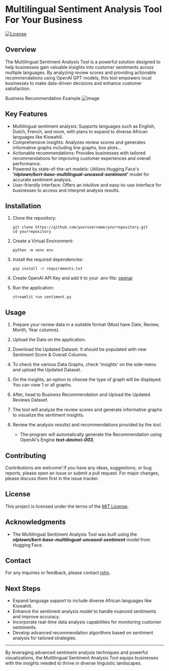 # Multilingual Sentiment Analysis Tool For Your Business

[![License](https://img.shields.io/badge/license-MIT-blue.svg)](https://github.com/yourusername/yourrepository/blob/main/LICENSE)

## Overview

The Multilingual Sentiment Analysis Tool is a powerful solution designed to help businesses gain valuable insights into customer sentiments across multiple languages. By analyzing review scores and providing actionable recommendations using OpenAI GPT models, this tool empowers local businesses to make data-driven decisions and enhance customer satisfaction.

Business Recommendation Example
![image](https://github.com/john-thuo1/Multilingual_SentimentAnalysis_Tool/assets/108690517/ebe17922-a5bb-4665-8478-26b333859aea)

## Key Features

- Multilingual sentiment analysis: Supports languages such as English, Dutch, French, and more, with plans to expand to diverse African languages like Kiswahili.
- Comprehensive insights: Analyzes review scores and generates informative graphs including line graphs, box plots...
- Actionable recommendations: Provides businesses with tailored recommendations for improving customer experiences and overall performance.
- Powered by state-of-the-art models: Utilizes Hugging Face's ***'nlptown/bert-base-multilingual-uncased-sentiment'*** model for accurate sentiment analysis.
- User-friendly interface: Offers an intuitive and easy-to-use interface for businesses to access and interpret analysis results.

## Installation

1. Clone the repository:

   ```shell
   git clone https://github.com/yourusername/yourrepository.git
   cd yourrepository
   ```
2. Create a Virtual Environment:
    ```shell
    python -m venv env
    ```
3. Install the required dependencies:

   ```shell
   pip install -r requirements.txt
   ```
4. Create OpenAI API Key and add it to your .env file:
   [openai](https://platform.openai.com/)
   
5. Run the application:

   ```shell
   streamlit run sentiment.py
   ```

## Usage

1. Prepare your review data in a suitable format (Must have Date, Review, Month, Year columns).

2. Upload the Data on the application.

3. Download the Updated Dataset. It should be populated with new Sentiment Score & Overall Columns.

4. To check the various Data Graphs, check 'insights' on the side-menu and upload the Updated Dataset.

5. On the insights, an option to choose the type of graph will be displayed. You can view 1 or all graphs.

6. After, head to Business Recommendation and Upload the Updated Reviews Dataset. 

3. The tool will analyze the review scores and generate informative graphs to visualize the sentiment insights.

4. Review the analysis results( and recommendations provided by the tool. 
    - The program will automatically generate the Recommendation using OpenAI's Engine ***text-davinci-003***,

## Contributing

Contributions are welcome! If you have any ideas, suggestions, or bug reports, please open an issue or submit a pull request. For major changes, please discuss them first in the issue tracker.

## License

This project is licensed under the terms of the [MIT License](LICENSE).

## Acknowledgments

- The Multilingual Sentiment Analysis Tool was built using the ***nlptown/bert-base-multilingual-uncased-sentiment*** model from Hugging Face.

## Contact

For any inquiries or feedback, please contact [john](mailto:j.mwangi@alustudent.com).

## Next Steps

- Expand language support to include diverse African languages like Kiswahili.
- Enhance the sentiment analysis model to handle nuanced sentiments and improve accuracy.
- Incorporate real-time data analysis capabilities for monitoring customer sentiments.
- Develop advanced recommendation algorithms based on sentiment analysis for tailored strategies.

---

By leveraging advanced sentiment analysis techniques and powerful visualizations, the Multilingual Sentiment Analysis Tool equips businesses with the insights needed to thrive in diverse linguistic landscapes.
